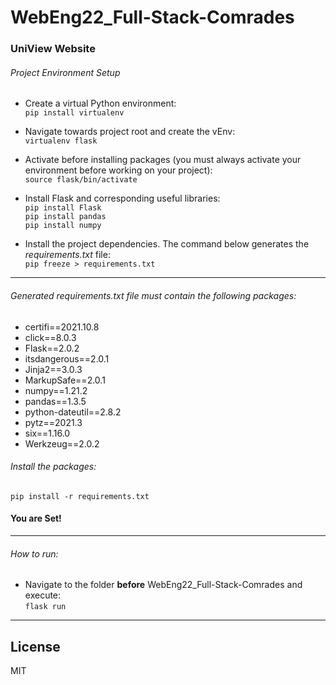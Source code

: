 # WebEng22_Full-Stack-Comrades

### UniView Website

###### Project Environment Setup

- Create a virtual Python environment:\
```pip install virtualenv```

- Navigate towards project root and create the vEnv:\
```virtualenv flask```

- Activate before installing packages (you must always activate your environment before working on your project):\
```source flask/bin/activate```

- Install Flask and corresponding useful libraries:\
```pip install Flask```\
```pip install pandas```\
```pip install numpy```

- Install the project dependencies. The command below generates the  *requirements.txt* file:\
```pip freeze > requirements.txt```
___
###### Generated *requirements.txt* file must contain the following packages:
- certifi==2021.10.8
- click==8.0.3
-  Flask==2.0.2
-  itsdangerous==2.0.1
-  Jinja2==3.0.3
-  MarkupSafe==2.0.1
-  numpy==1.21.2
-  pandas==1.3.5
-  python-dateutil==2.8.2
-  pytz==2021.3
-  six==1.16.0
-  Werkzeug==2.0.2

###### Install the packages:
```pip install -r requirements.txt```

#### You are Set!
___

###### How to run:
- Navigate to the folder **before** WebEng22_Full-Stack-Comrades and execute:\
```flask run```
___

## License

MIT
